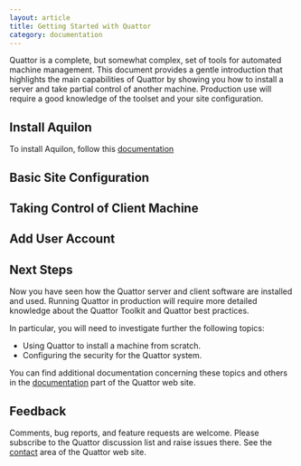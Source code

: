 ```yaml
---
layout: article
title: Getting Started with Quattor
category: documentation
---
```


Quattor is a complete, but somewhat complex, set of tools for
automated machine management.  This document provides a gentle
introduction that highlights the main capabilities of Quattor by
showing you how to install a server and take partial control of
another machine.  Production use will require a good knowledge of the
toolset and your site configuration.

Install Aquilon
---------------

To install Aquilon, follow this [documentation](http://www.quattor.org/documentation/2012/10/31/install-aquilon.html)

Basic Site Configuration
------------------------

Taking Control of Client Machine
--------------------------------

Add User Account
----------------

Next Steps
----------

Now you have seen how the Quattor server and client software are
installed and used.  Running Quattor in production will require more
detailed knowledge about the Quattor Toolkit and Quattor best
practices.

In particular, you will need to investigate further the following
topics:

* Using Quattor to install a machine from scratch.
* Configuring the security for the Quattor system.

You can find additional documentation concerning these topics and
others in the [documentation][qdocs] part of the Quattor web site.

Feedback
--------

Comments, bug reports, and feature requests are welcome.  Please
subscribe to the Quattor discussion list and raise issues there.  See
the [contact][qcontacts] area of the Quattor web site.

[qdocs]: http://quattor.org/documentation/
[qcontacts]: http://quattor.org/contacts/
[aqyum]: http://yum.quattor.org/aquilon/
